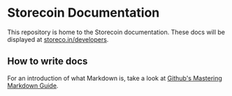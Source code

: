 # Storecoin Documentation

This repository is home to the Storecoin documentation. These docs will be displayed at [storeco.in/developers](https://storeco.in/developers/).

## How to write docs

For an introduction of what Markdown is, take a look at [Github's Mastering Markdown Guide](https://guides.github.com/features/mastering-markdown/).
